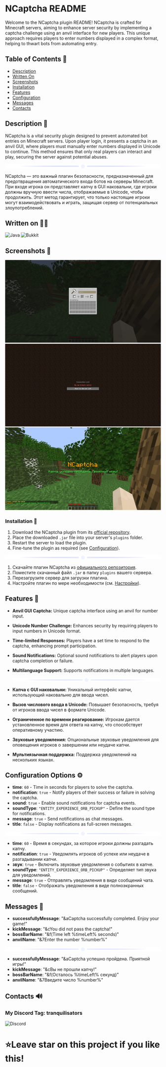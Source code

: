 # NCaptcha README

Welcome to the NCaptcha plugin README! NCaptcha is crafted for Minecraft servers, aiming to enhance server security by implementing a captcha challenge using an anvil interface for new players. This unique approach requires players to enter numbers displayed in a complex format, helping to thwart bots from automating entry.

## Table of Contents 📃

- [Description](#description)
- [Written On](#written-on)
- [Screenshots](#screenshots)
- [Installation](#installation)
- [Features](#features)
- [Configuration](#configuration)
- [Messages](#messages)
- [Contacts](#contacts)

## Description 💙

NCaptcha is a vital security plugin designed to prevent automated bot entries on Minecraft servers. Upon player login, it presents a captcha in an anvil GUI, where players must manually enter numbers displayed in Unicode to continue. This method ensures that only real players can interact and play, securing the server against potential abuses.

![Line](https://github.com/n1zamu/n1zamu/blob/main/assets/sepparator.png)

NCaptcha — это важный плагин безопасности, предназначенный для предотвращения автоматического входа ботов на серверы Minecraft. При входе игрока он представляет капчу в GUI наковальни, где игроки должны вручную ввести числа, отображаемые в Unicode, чтобы продолжить. Этот метод гарантирует, что только настоящие игроки могут взаимодействовать и играть, защищая сервер от потенциальных злоупотреблений.

## Written on 👩‍💻
![Java](https://img.shields.io/badge/-Java-FFA500?style=for-the-badge&logo=java&logoColor=0000CD)
![Bukkit](https://img.shields.io/badge/-Bukkit-7B68EE?style=for-the-badge)

## Screenshots 📸
![Example](https://github.com/n1zamu/NCaptcha/blob/main/screenshots/example.png)
![Example](https://github.com/n1zamu/NCaptcha/blob/main/screenshots/example1.png)
![Example](https://github.com/n1zamu/NCaptcha/blob/main/screenshots/example2.png)

### Installation 🌙

1. Download the NCaptcha plugin from its [official repository](https://github.com/n1zamu/NCaptcha).
2. Place the downloaded `.jar` file into your server's `plugins` folder.
3. Restart the server to load the plugin.
4. Fine-tune the plugin as required (see [Configuration](#configuration)).

![Line](https://github.com/n1zamu/n1zamu/blob/main/assets/sepparator.png)

1. Скачайте плагин NCaptcha из [официального репозитория](https://github.com/n1zamu/NCaptcha).
2. Поместите скачанный файл `.jar` в папку `plugins` вашего сервера.
3. Перезагрузите сервер для загрузки плагина.
4. Настройте плагин по мере необходимости (см. [Настройки](#настройки)).

## Features 🌟

- **Anvil GUI Captcha:** Unique captcha interface using an anvil for number input.
- **Unicode Number Challenge:** Enhances security by requiring players to input numbers in Unicode format.
- **Time-limited Responses:** Players have a set time to respond to the captcha, enhancing prompt participation.
- **Sound Notifications:** Optional sound notifications to alert players upon captcha completion or failure.
- **Multilanguage Support:** Supports notifications in multiple languages.

  ![Line](https://github.com/n1zamu/n1zamu/blob/main/assets/sepparator.png)

- **Капча с GUI наковальни:** Уникальный интерфейс капчи, использующий наковальню для ввода чисел.
- **Вызов числового ввода в Unicode:** Повышает безопасность, требуя от игроков ввода чисел в формате Unicode.
- **Ограниченное по времени реагирование:** Игрокам дается установленное время для ответа на капчу, что способствует оперативному участию.
- **Звуковые уведомления:** Опциональные звуковые уведомления для оповещения игроков о завершении или неудаче капчи.
- **Мультиязычная поддержка:** Поддержка уведомлений на нескольких языках.

## Configuration Options ⚙️

- **time**: `60` - Time in seconds for players to solve the captcha.
- **notification**: `true` - Notify players of their success or failure in solving the captcha.
- **sound**: `true` - Enable sound notifications for captcha events.
- **soundType**: `"ENTITY_EXPERIENCE_ORB_PICKUP"` - Define the sound type for notifications.
- **message**: `true` - Send notifications as chat messages.
- **title**: `false` - Display notifications as full-screen messages.

![Line](https://github.com/n1zamu/n1zamu/blob/main/assets/sepparator.png)

- **time**: `60` - Время в секундах, за которое игроки должны разгадать капчу.
- **notification**: `true` - Уведомлять игроков об успехе или неудаче в разгадывании капчи.
- **звук**: `true` - Включить звуковые уведомления о событиях в капче.
- **soundType**: `"ENTITY_EXPERIENCE_ORB_PICKUP"` - Определяет тип звука для уведомлений.
- **message**: `true` - Отправлять уведомления в виде сообщений чата.
- **title**: `false` - Отображать уведомления в виде полноэкранных сообщений.
  
## Messages 📝

- **successfullyMessage**: "&aCaptcha successfully completed. Enjoy your game!"
- **kickMessage**: "&cYou did not pass the captcha!"
- **bossBarName**: "&f(Time left %timeLeft% seconds)"
- **anvilName**: "&7Enter the number %number%"

![Line](https://github.com/n1zamu/n1zamu/blob/main/assets/sepparator.png)

- **successfullyMessage**: "&aCaptcha успешно пройдена. Приятной игры!"
- **kickMessage**: "&cВы не прошли капчу!"
- **bossBarName**: "&f(Осталось %timeLeft% секунд)"
- **anvilName**: "&7Введите число %number%"

## Contacts 🔊

### My Discord Tag: tranquilisators
![Discord](https://img.shields.io/badge/-Discord-4169E1?style=for-the-badge&logo=discord&logoColor=FFFFFF)


# ⭐Leave star on this project if you like this!
